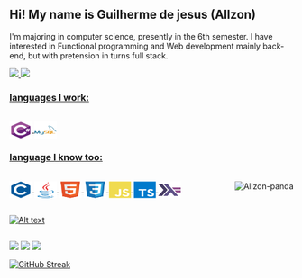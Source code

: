 ## Hi! My name is Guilherme de jesus (Allzon)
I'm majoring in computer science, presently in the 6th semester. I have interested in Functional programming and Web development mainly back-end, but with pretension in turns full stack.
 <div>
  <a href="https://github.com/Allzon">
  <img height="180em" src="https://github-readme-stats.vercel.app/api?username=Allzon&show_icons=true&theme=midnight-purple&include_all_commits=true&count_private=true"/>
  <img height="180em" src="https://github-readme-stats.vercel.app/api/top-langs/?username=Allzon&layout=compact&langs_count=16&theme=midnight-purple"/>
</div>
 
### languages I work:
 <div style="display: inline_block"><br>
  <img align="center" alt="Allzon-Csharp" height="30" width="40" src="https://raw.githubusercontent.com/devicons/devicon/master/icons/csharp/csharp-original.svg">
  <img align="center" alt="Allzon-Sql" height="30" width="40" src="https://raw.githubusercontent.com/devicons/devicon/master/icons/mysql/mysql-original-wordmark.svg">
 </div>
 
### language I know too:
<div style="display: inline_block"><br>
  <img align="center" alt="Allzon-C" height="30" width="40" src="https://raw.githubusercontent.com/devicons/devicon/master/icons/c/c-plain.svg">
  <img align="center" alt="Allzon-Java" height="30" width="40" src="https://raw.githubusercontent.com/devicons/devicon/master/icons/java/java-original.svg">
  <img align="center" alt="Allzon-HTML" height="30" width="40" src="https://raw.githubusercontent.com/devicons/devicon/master/icons/html5/html5-original.svg">
  <img align="center" alt="Allzon-CSS" height="30" width="40" src="https://raw.githubusercontent.com/devicons/devicon/master/icons/css3/css3-original.svg">
  <img align="center" alt="Allzon-Js" height="30" width="40" src="https://raw.githubusercontent.com/devicons/devicon/master/icons/javascript/javascript-plain.svg">
  <img align="center" alt="Allzon-Ts" height="30" width="40" src="https://raw.githubusercontent.com/devicons/devicon/master/icons/typescript/typescript-plain.svg">
  <img align="center" alt="Allzon-Haskell" height="30" width="40" src="https://raw.githubusercontent.com/devicons/devicon/master/icons/haskell/haskell-original.svg">
  <img align="right" alt="Allzon-panda" height="150" width="auto" src="https://media.giphy.com/media/d7U9wE4REtinUIDeQ7/source.gif">
</div>
 
  ##
 
 <div style="display: inline_block">
  
 ![Alt text](https://spotify-recently-played-readme.vercel.app/api?user=gui_je&width=300)
  
 </div>
             
  ##
 
<div> 
  <a href="https://instagram.com/guilher_je" target="_blank"><img src="https://img.shields.io/badge/-Instagram-%23E4405F?style=for-the-badge&logo=instagram&logoColor=white" target="_blank"></a>
  <a href = "mailto: guilherme.ichiyon@gmail.com"><img src="https://img.shields.io/badge/-Gmail-%23333?style=for-the-badge&logo=gmail&logoColor=white" target="_blank"></a>
  <a href="https://www.linkedin.com/in/guilherme-de-jesus" target="_blank"><img src="https://img.shields.io/badge/-LinkedIn-%230077B5?style=for-the-badge&logo=linkedin&logoColor=white" target="_blank"></a> 

 [![GitHub Streak](https://github-readme-streak-stats.herokuapp.com/?user=Allzon)](https://git.io/streak-stats)
 
</div>

